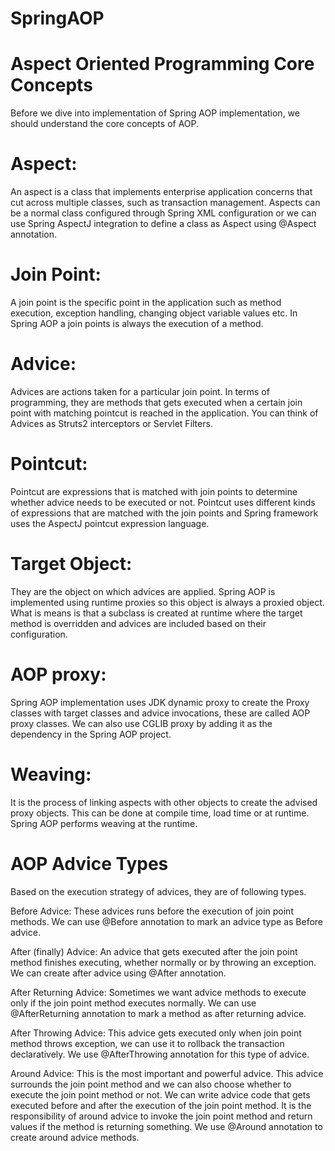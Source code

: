 # SpringAOP

# Aspect Oriented Programming Core Concepts
Before we dive into implementation of Spring AOP implementation, we should understand the core concepts of AOP.

# Aspect:
An aspect is a class that implements enterprise application concerns that cut across multiple classes, such as transaction management. Aspects can be a normal class configured through Spring XML configuration or we can use Spring AspectJ integration to define a class as Aspect using @Aspect annotation.

# Join Point:
A join point is the specific point in the application such as method execution, exception handling, changing object variable values etc. In Spring AOP a join points is always the execution of a method.

# Advice:
Advices are actions taken for a particular join point. In terms of programming, they are methods that gets executed when a certain join point with matching pointcut is reached in the application. You can think of Advices as Struts2 interceptors or Servlet Filters.

# Pointcut:
Pointcut are expressions that is matched with join points to determine whether advice needs to be executed or not. Pointcut uses different kinds of expressions that are matched with the join points and Spring framework uses the AspectJ pointcut expression language.

# Target Object:
 They are the object on which advices are applied. Spring AOP is implemented using runtime proxies so this object is always a proxied object. What is means is that a subclass is created at runtime where the target method is overridden and advices are included based on their configuration.

# AOP proxy:
 Spring AOP implementation uses JDK dynamic proxy to create the Proxy classes with target classes and advice invocations, these are called AOP proxy classes. We can also use CGLIB proxy by adding it as the dependency in the Spring AOP project.

# Weaving:
 It is the process of linking aspects with other objects to create the advised proxy objects. This can be done at compile time, load time or at runtime. Spring AOP performs weaving at the runtime.

# AOP Advice Types
Based on the execution strategy of advices, they are of following types.

Before Advice: These advices runs before the execution of join point methods. We can use @Before annotation to mark an advice type as Before advice.

After (finally) Advice: An advice that gets executed after the join point method finishes executing, whether normally or by throwing an exception. We can create after advice using @After annotation.

After Returning Advice: Sometimes we want advice methods to execute only if the join point method executes normally. We can use @AfterReturning annotation to mark a method as after returning advice.

After Throwing Advice: This advice gets executed only when join point method throws exception, we can use it to rollback the transaction declaratively. We use @AfterThrowing annotation for this type of advice.

Around Advice: This is the most important and powerful advice. This advice surrounds the join point method and we can also choose whether to execute the join point method or not. We can write advice code that gets executed before and after the execution of the join point method. It is the responsibility of around advice to invoke the join point method and return values if the method is returning something. We use @Around annotation to create around advice methods.
